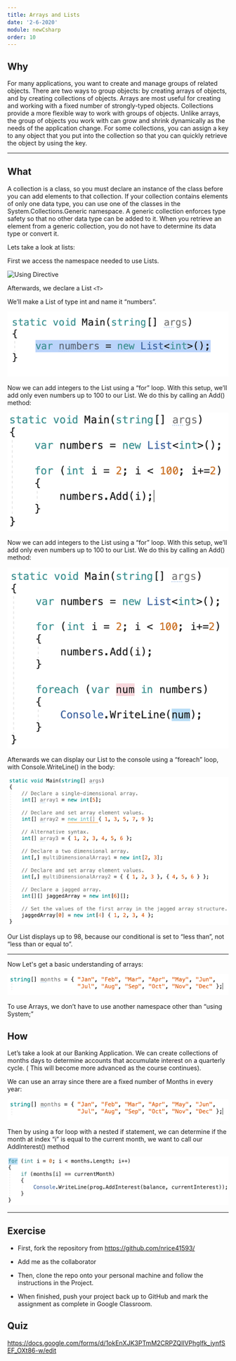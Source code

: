 ```yaml
---
title: Arrays and Lists
date: '2-6-2020'
module: newCsharp
order: 10
---
```


## Why

For many applications, you want to create and manage groups of related objects. There are two ways to group objects: by creating arrays of objects, and by creating collections of objects. Arrays are most useful for creating and working with a fixed number of strongly-typed objects. Collections provide a more flexible way to work with groups of objects. Unlike arrays, the group of objects you work with can grow and shrink dynamically as the needs of the application change. For some collections, you can assign a key to any object that you put into the collection so that you can quickly retrieve the object by using the key.

---

## What

A collection is a class, so you must declare an instance of the class before you can add elements to that collection. If your collection contains elements of only one data type, you can use one of the classes in the System.Collections.Generic namespace. A generic collection enforces type safety so that no other data type can be added to it. When you retrieve an element from a generic collection, you do not have to determine its data type or convert it.

Lets take a look at lists:

First we access the namespace needed to use Lists.

![Using Directive](../images/array-lists-ex0.png "Using Directive")

Afterwards, we declare a List ```<T>```

We’ll make a List of type int and name it “numbers”.

![Lists](../images/arrayListsEx1.png "Lists")

Now we can add integers to the List using a “for” loop. With this setup, we’ll add only even numbers up to 100 to our List. We do this by calling an Add() method:

![Lists](../images/arrayListsEx2.png "Lists")

Now we can add integers to the List using a “for” loop. With this setup, we’ll add only even numbers up to 100 to our List. We do this by calling an Add() method:

![Lists](../images/arrayListsEx3.png "List")

Afterwards we can display our List to the console using a “foreach” loop, with Console.WriteLine() in the body:

![Lists](../images/arrayListsEx4.png "Lists")

Our List displays up to 98, because our conditional is set to “less than”, not
“less than or equal to”.

---
Now Let's get a basic understanding of arrays:

![Arrays](../images/arrayListsEx5.png "Arrays")

To use Arrays, we don’t have to use another namespace other than “using System;”

## How

Let’s take a look at our Banking Application. We can create collections of months days to determine accounts that accumulate interest on a quarterly cycle. ( This will become more advanced as the course continues).

We can use an array since there are a fixed number of Months in every year:

![Arrays](../images/arrayListsEx5.png "Arrays")

Then by using a for loop with a nested if statement, we can determine if the month at index “i” is equal to the current month, we want to call our AddInterest() method

![Arrays](../images/arrayListsEx6.png "Arrays")

---

## Exercise

* First, fork the repository from <https://github.com/nrice41593/>

* Add me as the collaborator

* Then, clone the repo onto your personal machine and follow the instructions in the Project.

* When finished, push your project back up to GitHub and mark the assignment as complete in Google Classroom.

## Quiz

<https://docs.google.com/forms/d/1okEnXJK3PTmM2CRPZQIlVPhglfk_jynfSEF_OXt86-w/edit>
